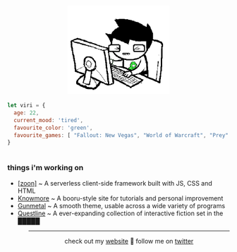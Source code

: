<p align="center"><img src="https://github.com/v1r1/imgs-with-transparent-backgrounds/blob/master/games/gifs/john_typing.gif?raw=true" height="200"></p>

```javascript
let viri = {
  age: 22,
  current_mood: 'tired',
  favourite_color: 'green',
  favourite_games: [ "Fallout: New Vegas", "World of Warcraft", "Prey" ]
}
```

<h1 align="center"></h1>

<h3>things i'm working on</h3>
<ul>
  <li><a href="https://github.com/vaynwork/zoon">[zoon]</a> ~ A serverless client-side framework built with JS, CSS and HTML</li>
  <li><a href="https://github.com/vaynwork/knowmore">Knowmore</a> ~ A booru-style site for tutorials and personal improvement</li>
  <li><a href="https://github.com/vaynwork/gunmetal">Gunmetal</a> ~ A smooth theme, usable across a wide variety of programs</li>
  <li><a href="https://github.com/vaynwork/questline">Questline</a> ~ A ever-expanding collection of interactive fiction set in the █████</li>
<ul>
  
<hr>

<p align="center">
  check out my <a href="https://viri.space">website</a> 🔷
  follow me on <a href="https://twitter.com/_viri_">twitter</a>
</p>
